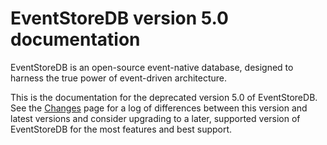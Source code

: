 # EventStoreDB version 5.0 documentation

EventStoreDB is an open-source event-native database, designed to harness the true power of event-driven architecture.

This is the documentation for the deprecated version 5.0 of EventStoreDB. See the [Changes](./docs/changes.md) page for a log of differences between this version and latest versions and consider upgrading to a later, supported version of EventStoreDB for the most features and best support.
